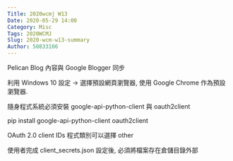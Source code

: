 ```yaml
---
Title: 2020wcmj W13
Date: 2020-05-29 14:00
Category: Misc
Tags: 2020WCMJ
Slug: 2020-wcm-w13-summary
Author: 50833106
---
```

Pelican Blog 內容與 Google Blogger 同步


<!-- PELICAN_END_SUMMARY -->

利用 Windows 10 設定 -> 選擇預設網頁瀏覽器, 使用 Google Chrome 作為預設瀏覽器.

隨身程式系統必須安裝 google-api-python-client 與 oauth2client

pip install google-api-python-client oauth2client

OAuth 2.0 client IDs 程式類別可以選擇 other

使用者完成 client_secrets.json 設定後, 必須將檔案存在倉儲目錄外部
